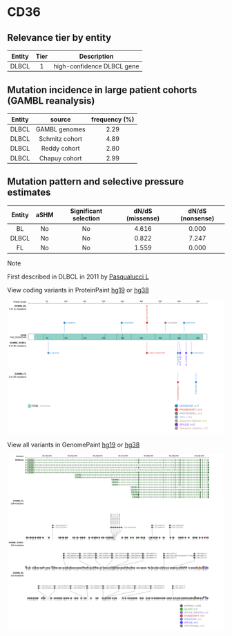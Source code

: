# CD36

## Relevance tier by entity

|Entity|Tier|Description               |
|:------:|:----:|--------------------------|
|DLBCL |1   |high-confidence DLBCL gene|

## Mutation incidence in large patient cohorts (GAMBL reanalysis)

|Entity|source        |frequency (%)|
|:------:|:--------------:|:-------------:|
|DLBCL |GAMBL genomes |2.29         |
|DLBCL |Schmitz cohort|4.89         |
|DLBCL |Reddy cohort  |2.80         |
|DLBCL |Chapuy cohort |2.99         |

## Mutation pattern and selective pressure estimates

|Entity|aSHM|Significant selection|dN/dS (missense)|dN/dS (nonsense)|
|:------:|:----:|:---------------------:|:----------------:|:----------------:|
|BL    |No  |No                   |4.616           |0.000           |
|DLBCL |No  |No                   |0.822           |7.247           |
|FL    |No  |No                   |1.559           |0.000           |


> [!NOTE]
> First described in DLBCL in 2011 by [Pasqualucci L](https://pubmed.ncbi.nlm.nih.gov/21804550)


View coding variants in ProteinPaint [hg19](https://www.bcgsc.ca/downloads/morinlab/GAMBL/test/genes/CD36_protein.html)  or [hg38](https://www.bcgsc.ca/downloads/morinlab/GAMBL/test/genes/CD36_protein_hg38.html)

![image](images/proteinpaint/CD36_NM_001001548.svg)

View all variants in GenomePaint [hg19](https://www.bcgsc.ca/downloads/morinlab/GAMBL/test/genes/CD36.html)  or [hg38](https://www.bcgsc.ca/downloads/morinlab/GAMBL/test/genes/CD36_hg38.html)

![image](images/proteinpaint/CD36.svg)
